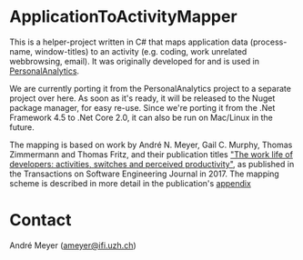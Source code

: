 # ApplicationToActivityMapper
This is a helper-project written in C# that maps application data (process-name, window-titles) to an activity (e.g. coding, work unrelated webbrowsing, email). It was originally developed for and is used in [PersonalAnalytics](https://github.com/sealuzh/PersonalAnalytics).

We are currently porting it from the PersonalAnalytics project to a separate project over here. As soon as it's ready, it will be released to the Nuget package manager, for easy re-use. Since we're porting it from the .Net Framework 4.5 to .Net Core 2.0, it can also be run on Mac/Linux in the future.

The mapping is based on work by André N. Meyer, Gail C. Murphy, Thomas Zimmermann and Thomas Fritz, and their publication titles ["The work life of developers: activities, switches and perceived productivity"](https://github.com/sealuzh/ApplicationToActivityMapper/blob/master/documentation/productiveWorkday_TSE17_preprint.pdf), as published in the Transactions on Software Engineering Journal in 2017. The mapping scheme is described in more detail in the publication's [appendix](https://github.com/sealuzh/ApplicationToActivityMapper/blob/master/documentation/productiveWorkday-TSE17_appendix.pdf)

# Contact
André Meyer (ameyer@ifi.uzh.ch)
